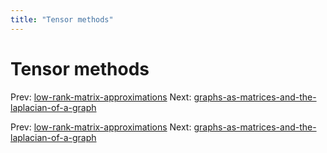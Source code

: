 ```yaml
---
title: "Tensor methods"
---
```


# Tensor methods

Prev: [low-rank-matrix-approximations](low-rank-matrix-approximations.md)
Next: [graphs-as-matrices-and-the-laplacian-of-a-graph](graphs-as-matrices-and-the-laplacian-of-a-graph.md)

Prev: [low-rank-matrix-approximations](low-rank-matrix-approximations.md)
Next: [graphs-as-matrices-and-the-laplacian-of-a-graph](graphs-as-matrices-and-the-laplacian-of-a-graph.md)
